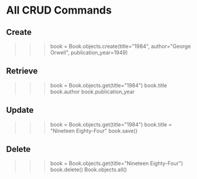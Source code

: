 # All CRUD Commands

## Create
>>> book = Book.objects.create(title="1984", author="George Orwell", publication_year=1949)

## Retrieve
>>> book = Book.objects.get(title="1984")
>>> book.title
>>> book.author
>>> book.publication_year

## Update
>>> book = Book.objects.get(title="1984")
>>> book.title = "Nineteen Eighty-Four"
>>> book.save()

## Delete
>>> book = Book.objects.get(title="Nineteen Eighty-Four")
>>> book.delete()
>>> Book.objects.all()

